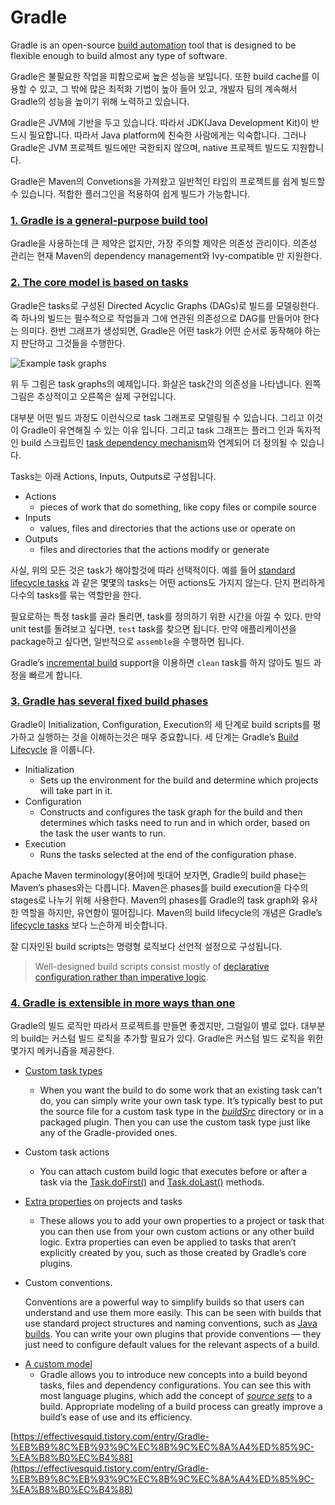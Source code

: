 # Gradle 

Gradle is an open-source [build automation](https://en.wikipedia.org/wiki/Build_automation) tool that is designed to be flexible enough to build almost any type of software. 

Gradle은 불필요한 작업을 피함으로써 높은 성능을 보입니다. 또한 build cache를 이용할 수 있고, 그 밖에 많은 최적화 기법이 높아 들어 있고, 개발자 팀의 계속해서 Gradle의 성능을 높이기 위해 노력하고 있습니다. 

Gradle은 JVM에 기반을 두고 있습니다. 따라서 JDK(Java Development Kit)이 반드시 필요합니다. 따라서 Java platform에 친숙한 사람에게는 익숙합니다. 그러나 Gradle은 JVM 프로젝트 빌드에만 국한되지 않으며, native 프로젝트 빌드도 지원합니다.

Gradle은 Maven의 Convetions을 가져왔고 일반적인 타입의 프로젝트를 쉽게 빌드할 수 있습니다. 적합한 플러그인을 적용하여 쉽게 빌드가 가능합니다. 


### [1. Gradle is a general-purpose build tool](https://docs.gradle.org/current/userguide/what_is_gradle.html#1_gradle_is_a_general_purpose_build_tool)

Gradle을 사용하는데 큰 제약은 없지만, 가장 주의할 제약은 의존성 관리이다. 의존성 관리는 현재 Maven의 dependency management와 Ivy-compatible 만 지원한다.


### [2. The core model is based on tasks](https://docs.gradle.org/current/userguide/what_is_gradle.html#the_core_model_is_based_on_tasks)

Gradle은 tasks로 구성된 Directed Acyclic Graphs (DAGs)로 빌드를 모델링한다. 즉 하나의 빌드는 필수적으로 작업들과 그에 연관된 의존성으로 DAG를 만들어야 한다는 의미다. 한번 그래프가 생성되면, Gradle은 어떤 task가 어떤 순서로 동작해야 하는지 판단하고 그것들을 수행한다. 

![Example task graphs](https://docs.gradle.org/current/userguide/img/task-dag-examples.png)

위 두 그림은 task graphs의 예제입니다. 화살은 task간의 의존성을 나타냅니다.
왼쪽 그림은 추상적이고 오른쪽은 실제 구현입니다.

대부분 어떤 빌드 과정도 이런식으로 task 그래프로 모델링될 수 있습니다. 그리고 이것이 Gradle이 유연해질 수 있는 이유 입니다. 그리고 task 그래프는 플러그 인과 독자적인 build 스크립트인 [task dependency mechanism](https://docs.gradle.org/current/userguide/tutorial_using_tasks.html#sec:task_dependencies)와 연계되어 더 정의될 수 있습니다. 


Tasks는 아래 Actions, Inputs, Outputs로 구성됩니다.
* Actions
	* pieces of work that do something, like copy files or compile source
* Inputs
	* values, files and directories that the actions use or operate on
* Outputs
	* files and directories that the actions modify or generate

사실, 위의 모든 것은 task가 해야할것에 따라 선택적이다. 예를 들어 [standard lifecycle tasks](https://docs.gradle.org/current/userguide/base_plugin.html#sec:base_tasks) 과 같은 몇몇의 tasks는 어떤 actions도 가지지 않는다. 단지 편리하게 다수의 tasks를 묶는 역할만을 한다. 

필요로하는 특정 task를 골라 돌리면, task를 정의하기 위한 시간을 아낄 수 있다. 만약 unit test를 돌려보고 싶다면, `test` task를 찾으면 됩니다. 만약 애플리케이션을 package하고 싶다면, 일반적으로 `assemble`을 수행하면 됩니다.

Gradle’s [incremental build](https://docs.gradle.org/current/userguide/more_about_tasks.html#sec:up_to_date_checks) support을 이용하면 `clean` task를 하지 않아도 빌드 과정을 빠르게 합니다. 

### [3. Gradle has several fixed build phases](https://docs.gradle.org/current/userguide/what_is_gradle.html#3_gradle_has_several_fixed_build_phases)

Gradle이  Initialization, Configuration, Execution의 세 단계로 build scripts를 평가하고 실행하는 것을 이해하는것은 매우 중요합니다. 세 단계는 Gradle’s  [Build Lifecycle](https://docs.gradle.org/current/userguide/build_lifecycle.html#build_lifecycle)
을 이룹니다. 

* Initialization
	* Sets up the environment for the build and determine which projects will take part in it.
* Configuration
	* Constructs and configures the task graph for the build and then determines which tasks need to run and in which order, based on the task the user wants to run.
* Execution
	* Runs the tasks selected at the end of the configuration phase.
    
Apache Maven terminology(용어)에 빗대어 보자면, Gradle의 build phase는 Maven’s phases와는 다릅니다. Maven은 phases를 build execution을 다수의 stages로 나누기 위해 사용한다. Maven의 phases를 Gradle의 task graph와 유사한 역할을 하지만, 유연함이 떨어집니다.
Maven의 build lifecycle의 개념은 Gradle’s  [lifecycle tasks](https://docs.gradle.org/current/userguide/base_plugin.html#sec:base_tasks) 보다 느슨하게 비슷합니다.

잘 디자인된 build scripts는 명령형 로직보다 선언적 설정으로 구성됩니다.
>Well-designed build scripts consist mostly of  [declarative configuration rather than imperative logic](https://docs.gradle.org/current/userguide/authoring_maintainable_build_scripts.html#sec:avoid_imperative_logic_in_scripts). 


### [4. Gradle is extensible in more ways than one](https://docs.gradle.org/current/userguide/what_is_gradle.html#4_gradle_is_extensible_in_more_ways_than_one)

Gradle의 빌드 로직만 따라서 프로젝트를 만들면 좋겠지만, 그럴일이 별로 없다. 대부분의 build는 커스텀 빌드 로직을 추가할 필요가 있다.  Gradle은 커스텀 빌드 로직을 위한 몇가지 메커니즘을 제공한다.


* [Custom task types](https://docs.gradle.org/current/userguide/custom_tasks.html)
	* When you want the build to do some work that an existing task can’t do, you can simply write your own task type. It’s typically best to put the source file for a custom task type in the  [_buildSrc_](https://docs.gradle.org/current/userguide/organizing_gradle_projects.html#sec:build_sources)  directory or in a packaged plugin. Then you can use the custom task type just like any of the Gradle-provided ones.
    
* Custom task actions
	* You can attach custom build logic that executes before or after a task via the  [Task.doFirst()](https://docs.gradle.org/current/dsl/org.gradle.api.Task.html#org.gradle.api.Task:doFirst(org.gradle.api.Action))  and  [Task.doLast()](https://docs.gradle.org/current/dsl/org.gradle.api.Task.html#org.gradle.api.Task:doLast(org.gradle.api.Action))  methods.
    
* [Extra properties](https://docs.gradle.org/current/userguide/writing_build_scripts.html#sec:extra_properties)  on projects and tasks
	* These allows you to add your own properties to a project or task that you can then use from your own custom actions or any other build logic. Extra properties can even be applied to tasks that aren’t explicitly created by you, such as those created by Gradle’s core plugins.
    
-   Custom conventions.
    
    Conventions are a powerful way to simplify builds so that users can understand and use them more easily. This can be seen with builds that use standard project structures and naming conventions, such as  [Java builds](https://docs.gradle.org/current/userguide/building_java_projects.html#building_java_projects). You can write your own plugins that provide conventions — they just need to configure default values for the relevant aspects of a build.
    
* [A custom model](https://guides.gradle.org/implementing-gradle-plugins/#modeling_dsl_like_apis)
	* Gradle allows you to introduce new concepts into a build beyond tasks, files and dependency configurations. You can see this with most language plugins, which add the concept of  [_source sets_](https://docs.gradle.org/current/userguide/building_java_projects.html#sec:java_source_sets)  to a build. Appropriate modeling of a build process can greatly improve a build’s ease of use and its efficiency.


[https://effectivesquid.tistory.com/entry/Gradle-%EB%B9%8C%EB%93%9C%EC%8B%9C%EC%8A%A4%ED%85%9C-%EA%B8%B0%EC%B4%88](https://effectivesquid.tistory.com/entry/Gradle-%EB%B9%8C%EB%93%9C%EC%8B%9C%EC%8A%A4%ED%85%9C-%EA%B8%B0%EC%B4%88)

<!--stackedit_data:
eyJoaXN0b3J5IjpbLTg5MzgxMTk1NCwyMDg2NjI2ODMxLC05MD
U1MjQ5NDIsLTg1MTI4ODc1NSwxOTIwNjgyMzA3XX0=
-->